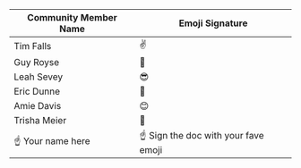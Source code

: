 Community Member Name | Emoji Signature
------------ | -------------
Tim Falls | :v:
Guy Royse | :metal:
Leah Sevey | :sunglasses:
Eric Dunne | :octopus:
Amie Davis | :blush:
Trisha Meier | :dragon:
:point_up: Your name here | :point_up: Sign the doc with your fave emoji
